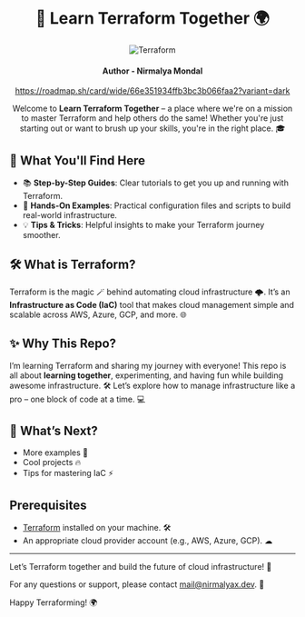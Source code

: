 
<center>

# 🚀 Learn Terraform Together 🌍

![Terraform](https://www.vectorlogo.zone/logos/terraformio/terraformio-icon.svg)

#### Author -  Nirmalya Mondal

https://roadmap.sh/card/wide/66e351934ffb3bc3b066faa2?variant=dark

Welcome to **Learn Terraform Together** – a place where we're on a mission to master Terraform and help others do the same! Whether you're just starting out or want to brush up your skills, you're in the right place. 🎓

</center>

## 🌟 What You'll Find Here
- 📚 **Step-by-Step Guides**: Clear tutorials to get you up and running with Terraform.
- 🔧 **Hands-On Examples**: Practical configuration files and scripts to build real-world infrastructure.
- 💡 **Tips & Tricks**: Helpful insights to make your Terraform journey smoother.

## 🛠 What is Terraform?
Terraform is the magic 🪄 behind automating cloud infrastructure 🌩️. It’s an **Infrastructure as Code (IaC)** tool that makes cloud management simple and scalable across AWS, Azure, GCP, and more. 🌐

## ✨ Why This Repo?
I’m learning Terraform and sharing my journey with everyone! This repo is all about **learning together**, experimenting, and having fun while building awesome infrastructure. 🛠️ Let’s explore how to manage infrastructure like a pro – one block of code at a time. 💻

## 🚧 What’s Next?
- More examples 🎯
- Cool projects 🔥
- Tips for mastering IaC ⚡

## Prerequisites

- [Terraform](https://www.terraform.io/downloads.html) installed on your machine. 🛠️
- An appropriate cloud provider account (e.g., AWS, Azure, GCP). ☁
---

Let’s Terraform together and build the future of cloud infrastructure! 💪

For any questions or support, please contact [mail@nirmalyax.dev](mailto:mail@nirmalyax.dev). 📧

Happy Terraforming! 🌍
